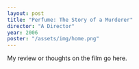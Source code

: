 ```yaml
---
layout: post
title: "Perfume: The Story of a Murderer"
director: "A Director"
year: 2006
poster: "/assets/img/home.png"
---
```


My review or thoughts on the film go here.
